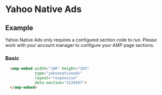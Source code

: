<!---
Copyright 2015 The AMP HTML Authors. All Rights Reserved.

Licensed under the Apache License, Version 2.0 (the "License");
you may not use this file except in compliance with the License.
You may obtain a copy of the License at

      http://www.apache.org/licenses/LICENSE-2.0

Unless required by applicable law or agreed to in writing, software
distributed under the License is distributed on an "AS-IS" BASIS,
WITHOUT WARRANTIES OR CONDITIONS OF ANY KIND, either express or implied.
See the License for the specific language governing permissions and
limitations under the License.
-->

# Yahoo Native Ads

## Example

Yahoo Native Ads only requires a configured section code to run. Please work with your account manager to configure your AMP page sections.

### Basic

```html
  <amp-embed width="100" height="283"
             type="yahoonativeads"
             layout="responsive"
             data-section="1234567">
  </amp-embed>
```
